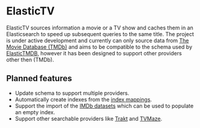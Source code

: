 # ElasticTV

ElasticTV sources information a movie or a TV show and caches them in an Elasticsearch to speed up subsequent queries to the same title.  The project is under active development and currently can only source data from [The Movie Database (TMDb)](https://www.themoviedb.org/) and aims to be compatible to the schema used by [ElasticTMDB](https://github.com/shaunschembri/ElasticTMDB), however it has been designed to support other providers other then (TMDb).

## Planned features
- Update schema to support multiple providers.
- Automatically create indexes from the [index mappings](configs).
- Support the import of the [IMDb datasets](https://datasets.imdbws.com/) which can be used to populate an empty index.
- Support other searchable providers like [Trakt](https://trakt.tv/) and [TVMaze](https://www.tvmaze.com).